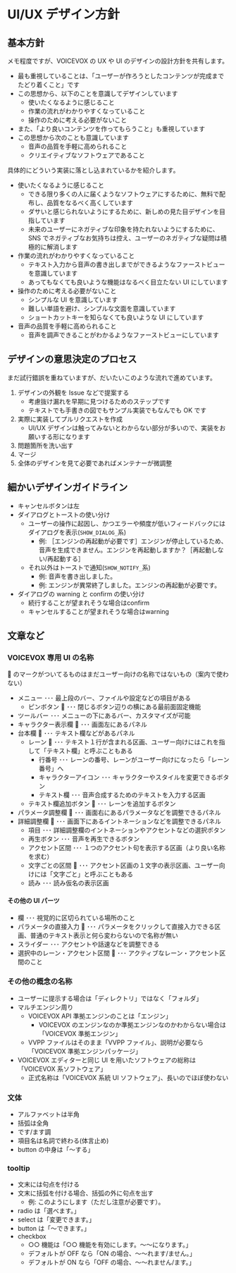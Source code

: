 # UI/UX デザイン方針

## 基本方針

メモ程度ですが、VOICEVOX の UX や UI のデザインの設計方針を共有します。

- 最も重視していることは、「ユーザーが作ろうとしたコンテンツが完成までたどり着くこと」です
- この思想から、以下のことを意識してデザインしています
  - 使いたくなるように感じること
  - 作業の流れがわかりやすくなっていること
  - 操作のために考える必要がないこと
- また、「より良いコンテンツを作ってもらうこと」も重視しています
- この思想から次のことも意識しています
  - 音声の品質を手軽に高められること
  - クリエイティブなソフトウェアであること

具体的にどういう実装に落とし込まれているかを紹介します。

- 使いたくなるように感じること
  - できる限り多くの人に届くようなソフトウェアにするために、無料で配布し、品質をなるべく高くしています
  - ダサいと感じられないようにするために、新しめの見た目デザインを目指しています
  - 未来のユーザーにネガティブな印象を持たれないようにするために、SNS でネガティブなお気持ちは控え、ユーザーのネガティブな疑問は積極的に解消します
- 作業の流れがわかりやすくなっていること
  - テキスト入力から音声の書き出しまでができるようなファーストビューを意識しています
  - あってもなくても良いような機能はなるべく目立たない UI にしています
- 操作のために考える必要がないこと
  - シンプルな UI を意識しています
  - 難しい単語を避け、シンプルな文面を意識しています
  - ショートカットキーを知らなくても良いような UI にしています
- 音声の品質を手軽に高められること
  - 音声を調声できることがわかるようなファーストビューにしています

## デザインの意思決定のプロセス

まだ試行錯誤を重ねていますが、だいたいこのような流れで進めています。

1. デザインの外観を Issue などで提案する
   - 考慮抜け漏れを早期に見つけるためのステップです
   - テキストでも手書きの図でもサンプル実装でもなんでも OK です
2. 実際に実装してプルリクエストを作成
   - UI/UX デザインは触ってみないとわからない部分が多いので、実装をお願いする形になります
3. 問題箇所を洗い出す
4. マージ
5. 全体のデザインを見て必要であればメンテナーが微調整

## 細かいデザインガイドライン

- キャンセルボタンは左
- ダイアログとトーストの使い分け
  - ユーザーの操作に起因し、かつエラーや頻度が低いフィードバックにはダイアログを表示(`SHOW_DIALOG_`系)
    - 例: ［エンジンの再起動が必要です］エンジンが停止しているため、音声を生成できません。エンジンを再起動しますか？［再起動しない/再起動する］
  - それ以外はトーストで通知(`SHOW_NOTIFY_`系)
    - 例: 音声を書き出しました。
    - 例: エンジンが異常終了しました。エンジンの再起動が必要です。
- ダイアログの warning と confirm の使い分け
  - 続行することが望まれそうな場合はconfirm
  - キャンセルすることが望まれそうな場合はwarning

## 文章など

### VOICEVOX 専用 UI の名称

🚷 のマークがついてるものはまだユーザー向けの名称ではないもの（案内で使わない）

- メニュー ･･･ 最上段のバー、ファイルや設定などの項目がある
  - ピンボタン 🚷 ･･･ 閉じるボタン辺りの横にある最前面固定機能
- ツールバー ･･･ メニューの下にあるバー、カスタマイズが可能
- キャラクター表示欄 🚷 ･･･ 画面左にあるパネル
- 台本欄 🚷 ･･･ テキスト欄などがあるパネル
  - レーン 🚷 ･･･ テキスト１行が含まれる区画、ユーザー向けにはこれを指して「テキスト欄」と呼ぶこともある
    - 行番号 ･･･ レーンの番号、レーンがユーザー向けになったら「レーン番号」へ
    - キャラクターアイコン ･･･ キャラクターやスタイルを変更できるボタン
    - テキスト欄 ･･･ 音声合成するためのテキストを入力する区画
  - テキスト欄追加ボタン 🚷 ･･･ レーンを追加するボタン
- パラメータ調整欄 🚷 ･･･ 画面右にあるパラメータなどを調整できるパネル
- 詳細調整欄 🚷 ･･･ 画面下にあるイントネーションなどを調整できるパネル
  - 項目 ･･･ 詳細調整欄のイントネーションやアクセントなどの選択ボタン
  - 再生ボタン ･･･ 音声を再生できるボタン
  - アクセント区間 ･･･ １つのアクセント句を表示する区画（より良い名称を求む）
  - 文字ごとの区間 🚷 ･･･ アクセント区画の１文字の表示区画、ユーザー向けには「文字ごと」と呼ぶこともある
  - 読み ･･･ 読み仮名の表示区画

#### その他の UI パーツ

- 欄 ･･･ 視覚的に区切られている場所のこと
- パラメータの直接入力 🚷 ･･･ パラメータをクリックして直接入力できる区画、普通のテキスト表示と何ら変わらないので名称が無い
- スライダー ･･･ アクセントや話速などを調整できる
- 選択中のレーン・アクセント区間 🚷 ･･･ アクティブなレーン・アクセント区間のこと

### その他の概念の名称

- ユーザーに提示する場合は「ディレクトリ」ではなく「フォルダ」
- マルチエンジン周り
  - VOICEVOX API 準拠エンジンのことは「エンジン」
    - VOICEVOX のエンジンなのか準拠エンジンなのかわからない場合は「VOICEVOX 準拠エンジン」
  - VVPP ファイルはそのまま「VVPP ファイル」、説明が必要なら「VOICEVOX 準拠エンジンパッケージ」
- VOICEVOX エディターと同じ UI を用いたソフトウェアの総称は「VOICEVOX 系ソフトウェア」
  - 正式名称は「VOICEVOX 系統 UI ソフトウェア」、長いのでほぼ使わない

### 文体

- アルファベットは半角
- 括弧は全角
- です/ます調
- 項目名は名詞で終わる(体言止め)
- button の中身は「～する」

### tooltip

- 文末には句点を付ける
- 文末に括弧を付ける場合、括弧の外に句点を出す
  - 例: このようにします（ただし注意が必要です）。
- radio は「選べます。」
- select は「変更できます。」
- button は「～できます。」
- checkbox
  - ○○ 機能は「○○ 機能を有効にします。～～になります。」
  - デフォルトが OFF なら「ON の場合、～～れます/ません。」
  - デフォルトが ON なら「OFF の場合、～～れません/ます。」
